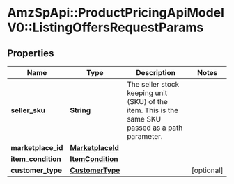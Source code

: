 # AmzSpApi::ProductPricingApiModelV0::ListingOffersRequestParams

## Properties
Name | Type | Description | Notes
------------ | ------------- | ------------- | -------------
**seller_sku** | **String** | The seller stock keeping unit (SKU) of the item. This is the same SKU passed as a path parameter. | 
**marketplace_id** | [**MarketplaceId**](MarketplaceId.md) |  | 
**item_condition** | [**ItemCondition**](ItemCondition.md) |  | 
**customer_type** | [**CustomerType**](CustomerType.md) |  | [optional] 

